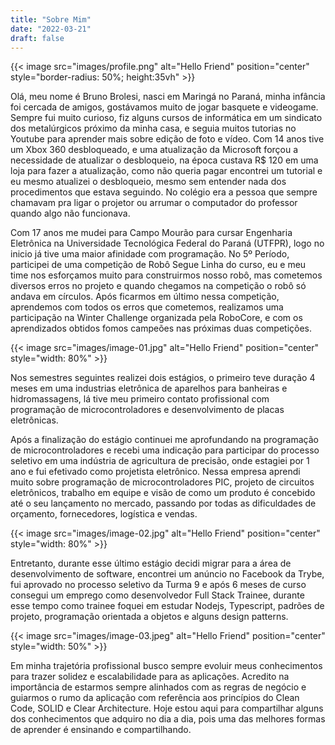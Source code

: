 ```yaml
---
title: "Sobre Mim"
date: "2022-03-21"
draft: false
---
```


{{< image src="images/profile.png" alt="Hello Friend" position="center" style="border-radius: 50%; height:35vh" >}}

Olá, meu nome é Bruno Brolesi, nasci em Maringá no Paraná, minha infância foi cercada de amigos, gostávamos muito de jogar basquete e videogame. Sempre fui muito curioso, fiz alguns cursos de informática em um sindicato dos metalúrgicos próximo da minha casa, e seguia muitos tutorias no Youtube para aprender mais sobre edição de foto e vídeo. Com 14 anos tive um Xbox 360 desbloqueado, e uma atualização da Microsoft forçou a necessidade de atualizar o desbloqueio, na época custava R$ 120 em uma loja para fazer a atualização, como não queria pagar encontrei um tutorial e eu mesmo atualizei o desbloqueio, mesmo sem entender nada dos procedimentos que estava seguindo. No colégio era a pessoa que sempre chamavam pra ligar o projetor ou arrumar o computador do professor quando algo não funcionava.

Com 17 anos me mudei para Campo Mourão para cursar Engenharia Eletrônica na Universidade Tecnológica Federal do Paraná (UTFPR), logo no inicio já tive uma maior afinidade com programação. No 5º Período, participei de uma competição de Robô Segue Linha do curso, eu e meu time nos esforçamos muito para construirmos nosso robô, mas cometemos diversos erros no projeto e quando chegamos na competição o robô só andava em círculos. Após ficarmos em último nessa competição, aprendemos com todos os erros que cometemos, realizamos uma participação na Winter Challenge organizada pela RoboCore, e com os aprendizados obtidos fomos campeões nas próximas duas competições.

{{< image src="images/image-01.jpg" alt="Hello Friend" position="center" style="width: 80%" >}}

Nos semestres seguintes realizei dois estágios, o primeiro teve duração 4 meses em uma industrias eletrônica de aparelhos para banheiras e hidromassagens, lá tive meu primeiro contato profissional com programação de microcontroladores e desenvolvimento de placas eletrônicas. 

Após a finalização do estágio continuei me aprofundando na programação de microcontroladores e recebi uma indicação para participar do processo seletivo em uma indústria de agricultura de precisão, onde estagiei por 1 ano e fui efetivado como projetista eletrônico. Nessa empresa aprendi muito sobre programação de microcontroladores PIC, projeto de circuitos eletrônicos, trabalho em equipe e visão de como um produto é concebido até o seu lançamento no mercado, passando por todas as dificuldades de orçamento, fornecedores, logística e vendas.

{{< image src="images/image-02.jpg" alt="Hello Friend" position="center" style="width: 80%" >}}

Entretanto, durante esse último estágio decidi migrar para a área de desenvolvimento de software, encontrei um anúncio no Facebook da Trybe, fui aprovado no processo seletivo da Turma 9 e após 6 meses de curso consegui um emprego como desenvolvedor Full Stack Trainee, durante esse tempo como trainee foquei em estudar Nodejs, Typescript, padrões de projeto, programação orientada a objetos e alguns design patterns.

{{< image src="images/image-03.jpeg" alt="Hello Friend" position="center" style="width: 50%" >}}

Em minha trajetória profissional busco sempre evoluir meus conhecimentos para trazer solidez e escalabilidade para as aplicações. Acredito na importância de estarmos sempre alinhados com as regras de negócio e guiarmos o rumo da aplicação com referência aos princípios do Clean Code, SOLID e Clear Architecture. Hoje estou aqui para compartilhar alguns dos conhecimentos que adquiro no dia a dia, pois uma das melhores formas de aprender é ensinando e compartilhando.
